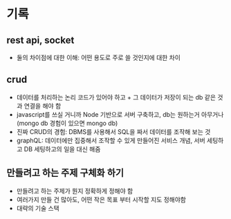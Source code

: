 # 기록

## rest api, socket

- 둘의 차이점에 대한 이해: 어떤 용도로 주로 쓸 것인지에 대한 차이

## crud

- 데이터를 처리하는 논리 코드가 있어야 하고 + 그 데이터가 저장이 되는 db 같은 것과 연결을 해야 함
- javascript를 쓰실 거니까 Node 기반으로 서버 구축하고, db는 원하는거 아무거나 (mongo db 경험이 있으면 mongo db)
- 진짜 CRUD의 경험: DBMS를 사용해서 SQL을 짜서 데이터를 조작해 보는 것
- graphQL: 데이터에만 집중해서 조작할 수 있게 만들어진 서비스 개념, 서버 세팅하고 DB 세팅하고의 일을 대신 해줌

## 만들려고 하는 주제 구체화 하기

- 만들려고 하는 주제가 뭔지 정확하게 정해야 함
- 여러가지 만들 건 많아도, 어떤 작은 목표 부터 시작할 지도 정해야함
- 대략의 기술 스택